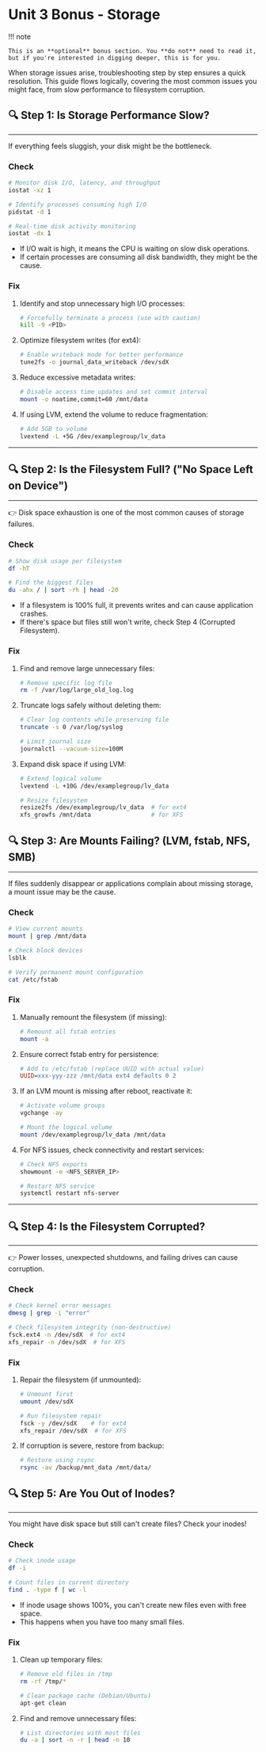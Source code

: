# Unit 3 Bonus - Storage
!!! note

    This is an **optional** bonus section. You **do not** need to read it, but if you're interested in digging deeper, this is for you.

When storage issues arise, troubleshooting step by step ensures a quick resolution. This guide flows logically, covering the most common issues you might face, from slow performance to filesystem corruption.

## 🔍 Step 1: Is Storage Performance Slow?

---

If everything feels sluggish, your disk might be the bottleneck.

### Check

```bash linenums="1"
# Monitor disk I/O, latency, and throughput
iostat -xz 1

# Identify processes consuming high I/O
pidstat -d 1

# Real-time disk activity monitoring
iostat -dx 1
```

- If I/O wait is high, it means the CPU is waiting on slow disk operations.
- If certain processes are consuming all disk bandwidth, they might be the cause.

### Fix

1. Identify and stop unnecessary high I/O processes:

   ```bash linenums="1"
   # Forcefully terminate a process (use with caution)
   kill -9 <PID>
   ```

2. Optimize filesystem writes (for ext4):

   ```bash linenums="1"
   # Enable writeback mode for better performance
   tune2fs -o journal_data_writeback /dev/sdX
   ```

3. Reduce excessive metadata writes:

   ```bash linenums="1"
   # Disable access time updates and set commit interval
   mount -o noatime,commit=60 /mnt/data
   ```

4. If using LVM, extend the volume to reduce fragmentation:
   ```bash linenums="1"
   # Add 5GB to volume
   lvextend -L +5G /dev/examplegroup/lv_data
   ```

---

## 🔍 Step 2: Is the Filesystem Full? ("No Space Left on Device")

---

👉 Disk space exhaustion is one of the most common causes of storage failures.

### Check

```bash linenums="1"
# Show disk usage per filesystem
df -hT

# Find the biggest files
du -ahx / | sort -rh | head -20
```

- If a filesystem is 100% full, it prevents writes and can cause application crashes.
- If there's space but files still won't write, check Step 4 (Corrupted Filesystem).

### Fix

1. Find and remove large unnecessary files:

   ```bash linenums="1"
   # Remove specific log file
   rm -f /var/log/large_old_log.log
   ```

2. Truncate logs safely without deleting them:

   ```bash linenums="1"
   # Clear log contents while preserving file
   truncate -s 0 /var/log/syslog

   # Limit journal size
   journalctl --vacuum-size=100M
   ```

3. Expand disk space if using LVM:

   ```bash linenums="1"
   # Extend logical volume
   lvextend -L +10G /dev/examplegroup/lv_data

   # Resize filesystem
   resize2fs /dev/examplegroup/lv_data  # for ext4
   xfs_growfs /mnt/data                 # for XFS
   ```

## 🔍 Step 3: Are Mounts Failing? (LVM, fstab, NFS, SMB)

---

If files suddenly disappear or applications complain about missing storage, a mount issue may be the cause.

### Check

```bash linenums="1"
# View current mounts
mount | grep /mnt/data

# Check block devices
lsblk

# Verify permanent mount configuration
cat /etc/fstab
```

### Fix

1. Manually remount the filesystem (if missing):

   ```bash linenums="1"
   # Remount all fstab entries
   mount -a
   ```

2. Ensure correct fstab entry for persistence:

   ```ini
   # Add to /etc/fstab (replace UUID with actual value)
   UUID=xxx-yyy-zzz /mnt/data ext4 defaults 0 2
   ```

3. If an LVM mount is missing after reboot, reactivate it:

   ```bash linenums="1"
   # Activate volume groups
   vgchange -ay

   # Mount the logical volume
   mount /dev/examplegroup/lv_data /mnt/data
   ```

4. For NFS issues, check connectivity and restart services:

   ```bash linenums="1"
   # Check NFS exports
   showmount -e <NFS_SERVER_IP>

   # Restart NFS service
   systemctl restart nfs-server
   ```

---

## 🔍 Step 4: Is the Filesystem Corrupted?

---

👉 Power losses, unexpected shutdowns, and failing drives can cause corruption.

### Check

```bash linenums="1"
# Check kernel error messages
dmesg | grep -i "error"

# Check filesystem integrity (non-destructive)
fsck.ext4 -n /dev/sdX  # for ext4
xfs_repair -n /dev/sdX  # for XFS
```

### Fix

1. Repair the filesystem (if unmounted):

   ```bash linenums="1"
   # Unmount first
   umount /dev/sdX

   # Run filesystem repair
   fsck -y /dev/sdX    # for ext4
   xfs_repair /dev/sdX  # for XFS
   ```

2. If corruption is severe, restore from backup:
   ```bash linenums="1"
   # Restore using rsync
   rsync -av /backup/mnt_data /mnt/data/
   ```

## 🔍 Step 5: Are You Out of Inodes?

---

You might have disk space but still can't create files? Check your inodes!

### Check

```bash linenums="1"
# Check inode usage
df -i

# Count files in current directory
find . -type f | wc -l
```

- If inode usage shows 100%, you can't create new files even with free space.
- This happens when you have too many small files.

### Fix

1. Clean up temporary files:

   ```bash linenums="1"
   # Remove old files in /tmp
   rm -rf /tmp/*

   # Clean package cache (Debian/Ubuntu)
   apt-get clean
   ```

2. Find and remove unnecessary files:
   ```bash linenums="1"
   # List directories with most files
   du -a | sort -n -r | head -n 10
   ```
